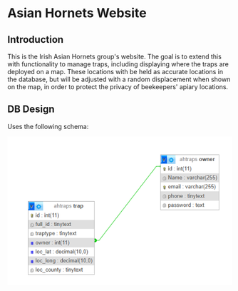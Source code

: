 # Asian Hornets Website

## Introduction
This is the Irish Asian Hornets group's website. The goal is to extend
this with functionality to manage traps, including displaying where the
traps are deployed on a map. These locations with be held as accurate
locations in the database, but will be adjusted with a random displacement
when shown on the map, in order to protect the privacy of beekeepers'
apiary locations.

## DB Design
Uses the following schema:

![DB Schema](DBDesign.png)

